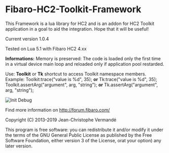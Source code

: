 ﻿Fibaro-HC2-Toolkit-Framework
============================

This Framework is a lua library for HC2 and is an addon for HC2 Toolkit application in a goal to aid the integration.
Hope that it will be useful!

Current version 1.0.4

Tested on Lua 5.1 with Fibaro HC2 4.xx

<b>Informations:</b> Memory is preserved: The code is loaded only the first time in a virtual device main loop and reloaded only if application pool restarded.

Use: <b>Toolkit</b> or <b>Tk</b> shortcut to access Toolkit namespace members.
Example: 
          Toolkit:trace("value is %d", 35); <b>or</b> Tk:trace("value is %d", 35);
          Toolkit.assertArg("argument", arg, "string"); <b>or</b> Tk.assertArg("argument", arg, "string");


![Init Debug](https://raw.github.com/Krikroff77/Fibaro-HC2-Toolkit-Framework/master/Images/init.PNG)

Find more information on http://forum.fibaro.com/


Copyright (C) 2013-2019 Jean-Christophe Vermandé

This program is free software: you can redistribute it and/or modify it under the terms of the GNU General Public License as published by the Free Software Foundation, either version 3 of the License, orat your option) any later version.
